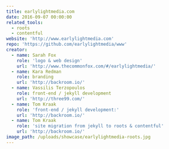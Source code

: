 ```yaml
---
title: earlylightmedia.com
date: 2016-09-07 00:00:00
related_tools:
  - roots
  - contentful
website: 'http://www.earlylightmedia.com'
repo: 'https://github.com/earlylightmedia/www'
creator:
  - name: Sarah Fox
    role: 'logo & web design'
    url: 'http://www.thecommonfox.com/#/earlylightmedia/'
  - name: Kara Redman
    role: branding
    url: 'http://backroom.io/'
  - name: Vassilis Terzopoulos
    role: front-end / jekyll development
    url: 'http://three99.com/'
  - name: Tom Kraak
    role: 'front-end / jekyll development:'
    url: 'http://backroom.io/'
  - name: Tom Kraak
    role: 'site migration from jekyll to roots & contentful'
    url: 'http://backroom.io/'
image_path: /uploads/showcase/earlylightmedia-roots.jpg
---
```



